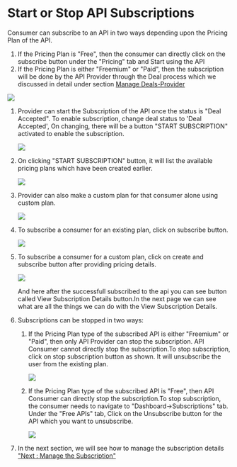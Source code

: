 



# Start or Stop API Subscriptions

Consumer can subscribe to an API in two ways depending upon the Pricing
Plan of the API.

1.  If the Pricing Plan is \"Free\", then the consumer can directly
    click on the subscribe button under the \"Pricing\" tab and Start
    using the API
2.  If the Pricing Plan is either \"Freemium\" or \"Paid\", then the
    subscription will be done by the API Provider through the Deal
    process which we discussed in detail under section [Manage
    Deals-Provider](providerdeals)

![](../images/dashboard/subscriptions_view_01.png)

1.  Provider can start the Subscription of the API once the status is
    \"Deal Accepted\". To enable subscription, change deal status to
    \'Deal Accepted\', On changing, there will be a button \"START
    SUBSCRIPTION\" activated to enable the subscription.

    ![](../images/dashboard/subscriptions/providersubs_update_01.png)

2.  On clicking \"START SUBSCRIPTION\" button, it will list the
    available pricing plans which have been created earlier.

    ![](../images/dashboard/subscriptions/providersubs_update_02.png)

3.  Provider can also make a custom plan for that consumer alone using
    custom plan.

    ![](../images/dashboard/subscriptions/providersubs_update_03.png)

4.  To subscribe a consumer for an existing plan, click on subscribe
    button.

    ![](../images/dashboard/subscriptions/providersubs_update_04.png)

5.  To subscribe a consumer for a custom plan, click on create and
    subscribe button after providing pricing details.

    ![](../images/dashboard/subscriptions/providersubs_update_05.png)

    And here after the successfull subscribed to the api you can see
    button called View Subscription Details button.In the next page we
    can see what are all the things we can do with the View Subscription
    Details.

6.  Subscriptions can be stopped in two ways:
    1.  If the Pricing Plan type of the subscribed API is either
        \"Freemium\" or \"Paid\", then only API Provider can stop the
        subscription. API Consumer cannot directly stop the
        subscription.To stop subscription, click on stop subscription
        button as shown. It will unsubscribe the user from the existing
        plan.

        ![](../images/dashboard/subscriptions/providersubs_update_12.png)

    2.  If the Pricing Plan type of the subscribed API is \"Free\", then
        API Consumer can directly stop the subscription.To stop
        subscription, the consumer needs to navigate to
        \"Dashboard-\>Subscriptions\" tab. Under the \"Free APIs\" tab,
        Click on the Unsubscribe button for the API which you want to
        unsubscribe.

        ![](../images/dashboard/subscriptions/providersubs_update_13.png)

7.  In the next section, we will see how to manage the subscription
    details [\"Next : Manage the
    Subscription\"](manageSubcriptionDetails)




